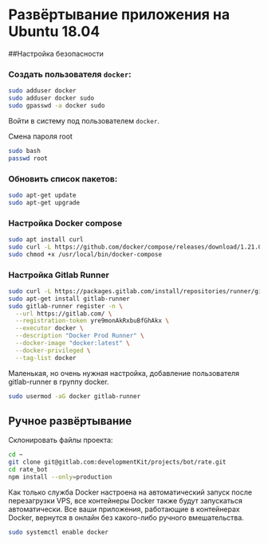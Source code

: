 # Развёртывание приложения на Ubuntu 18.04

##Настройка безопасности

### Создать пользователя `docker`:
```bash
sudo adduser docker
sudo adduser docker sudo
sudo gpasswd -a docker sudo
```
Войти в систему под пользователем `docker`.

Смена пароля root
```bash
sudo bash
passwd root
```

### Обновить список пакетов:
```bash
sudo apt-get update 
sudo apt-get upgrade
```

### Настройка Docker compose
```bash
sudo apt install curl 
sudo curl -L https://github.com/docker/compose/releases/download/1.21.0/docker-compose-$(uname -s)-$(uname -m) -o /usr/local/bin/docker-compose
sudo chmod +x /usr/local/bin/docker-compose
```

### Настройка Gitlab Runner
```bash
sudo curl -L https://packages.gitlab.com/install/repositories/runner/gitlab-runner/script.deb.sh | sudo bash
sudo apt-get install gitlab-runner
sudo gitlab-runner register -n \
  --url https://gitlab.com/ \
  --registration-token yre9monAkRxbuBfGhAkx \
  --executor docker \
  --description "Docker Prod Runner" \
  --docker-image "docker:latest" \
  --docker-privileged \
  --tag-list docker
```

Маленькая, но очень нужная настройка, добавление пользователя gitlab-runner в группу docker.
```bash
sudo usermod -aG docker gitlab-runner
```

## Ручное развёртывание

Склонировать файлы проекта:
```bash
cd ~
git clone git@gitlab.com:developmentKit/projects/bot/rate.git
cd rate_bot
npm install --only=production
```

Как только служба Docker настроена на автоматический запуск после перезагрузки VPS, все контейнеры Docker также будут запускаться автоматически. Все ваши приложения, работающие в контейнерах Docker, вернутся в онлайн без какого-либо ручного вмешательства.
```bash
sudo systemctl enable docker
```
